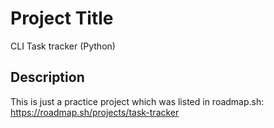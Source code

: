 # Project Title
CLI Task tracker (Python)

## Description
This is just a practice project which was listed in roadmap.sh:
https://roadmap.sh/projects/task-tracker
